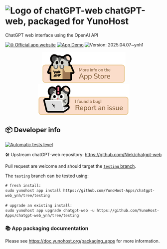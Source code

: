 <!--
N.B.: This README was automatically generated by <https://github.com/YunoHost/apps_tools/blob/main/readme_generator>
It shall NOT be edited by hand.
-->

<h1>
  <img src="https://raw.githubusercontent.com/YunoHost/apps/master/logos/chatgpt-web.png" width="32px" alt="Logo of chatGPT-web">
  chatGPT-web, packaged for YunoHost
</h1>

ChatGPT web interface using the OpenAI API

[![🌐 Official app website](https://img.shields.io/badge/Official_app_website-darkgreen?style=for-the-badge)](https://niek.github.io/chatgpt-web/)
[![App Demo](https://img.shields.io/badge/App_Demo-blue?style=for-the-badge)](https://niek.github.io/chatgpt-web/)
![Version: 2025.04.07~ynh1](https://img.shields.io/badge/Version-2025.04.07~ynh1-rgba(0,150,0,1)?style=for-the-badge)

<div align="center">
<a href="https://apps.yunohost.org/app/chatgpt-web"><img height="100px" src="https://github.com/YunoHost/yunohost-artwork/raw/refs/heads/main/badges/neopossum-badges/badge_more_info_on_the_appstore.svg"/></a>
<a href="https://github.com/YunoHost-Apps/chatgpt-web_ynh/issues"><img height="100px" src="https://github.com/YunoHost/yunohost-artwork/raw/refs/heads/main/badges/neopossum-badges/badge_report_an_issue.svg"/></a>
</div>

## 📦 Developer info

[![Automatic tests level](https://apps.yunohost.org/badge/cilevel/chatgpt-web)](https://ci-apps.yunohost.org/ci/apps/chatgpt-web/)

🛠️ Upstream chatGPT-web repository: <https://github.com/Niek/chatgpt-web>

Pull request are welcome and should target the [`testing` branch](https://github.com/YunoHost-Apps/chatgpt-web_ynh/tree/testing).

The `testing` branch can be tested using:
```
# fresh install:
sudo yunohost app install https://github.com/YunoHost-Apps/chatgpt-web_ynh/tree/testing

# upgrade an existing install:
sudo yunohost app upgrade chatgpt-web -u https://github.com/YunoHost-Apps/chatgpt-web_ynh/tree/testing
```

### 📚 App packaging documentation

Please see <https://doc.yunohost.org/packaging_apps> for more information.